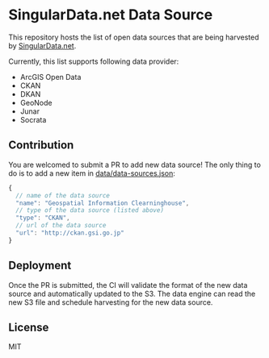 # SingularData.net Data Source

This repository hosts the list of open data sources that are being harvested by [SingularData.net](singulardata.net).

Currently, this list supports following data provider:

* ArcGIS Open Data
* CKAN
* DKAN
* GeoNode
* Junar
* Socrata

## Contribution

You are welcomed to submit a PR to add new data source! The only thing to do is to add a new item in [data/data-sources.json](data/data-sourcse.json):

```javascript
{
  // name of the data source
  "name": "Geospatial Information Clearninghouse",
  // type of the data source (listed above)
  "type": "CKAN",
  // url of the data source
  "url": "http://ckan.gsi.go.jp"
}
```

## Deployment

Once the PR is submitted, the CI will validate the format of the new data source and automatically updated to the S3. The data engine can read the new S3 file and schedule harvesting for the new data source.

## License

MIT
